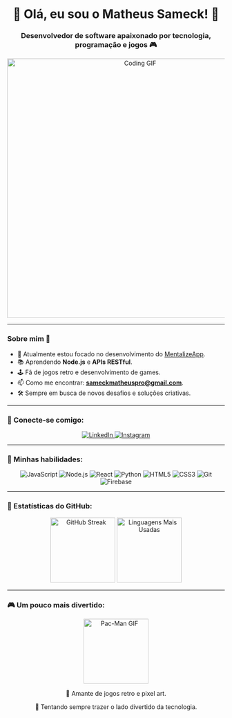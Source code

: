 <h1 align="center">👾 Olá, eu sou o Matheus Sameck! 🚀</h1>
<h3 align="center">Desenvolvedor de software apaixonado por tecnologia, programação e jogos 🎮</h3>

<div align="center">
    <img src="https://i.imgur.com/zPepxrV.gif" width="600" alt="Coding GIF"/>
</div>

---

### Sobre mim 👋
- 🎯 Atualmente estou focado no desenvolvimento do [MentalizeApp](https://github.com/sameckmatheus/MentalizeApp).
- 📚 Aprendendo **Node.js** e **APIs RESTful**.
- 🕹️ Fã de jogos retro e desenvolvimento de games.
- 📫 Como me encontrar: **sameckmatheuspro@gmail.com**.
- 🛠️ Sempre em busca de novos desafios e soluções criativas.

---

### 🔗 Conecte-se comigo:
<p align="center">
    <a href="https://linkedin.com/in/sameckmatheus" target="_blank">
        <img src="https://img.shields.io/badge/LinkedIn-0A66C2?style=for-the-badge&logo=linkedin&logoColor=white" alt="LinkedIn"/>
    </a>
    <a href="https://instagram.com/matheusoliveira.ss" target="_blank">
        <img src="https://img.shields.io/badge/Instagram-E4405F?style=for-the-badge&logo=instagram&logoColor=white" alt="Instagram"/>
    </a>
</p>

---

### 🚀 Minhas habilidades:
<div align="center">
    <img src="https://img.shields.io/badge/JavaScript-F7DF1E?style=for-the-badge&logo=javascript&logoColor=black" alt="JavaScript"/>
    <img src="https://img.shields.io/badge/Node.js-339933?style=for-the-badge&logo=nodedotjs&logoColor=white" alt="Node.js"/>
    <img src="https://img.shields.io/badge/React-61DAFB?style=for-the-badge&logo=react&logoColor=black" alt="React"/>
    <img src="https://img.shields.io/badge/Python-3776AB?style=for-the-badge&logo=python&logoColor=white" alt="Python"/>
    <img src="https://img.shields.io/badge/HTML-E34F26?style=for-the-badge&logo=html5&logoColor=white" alt="HTML5"/>
    <img src="https://img.shields.io/badge/CSS-1572B6?style=for-the-badge&logo=css3&logoColor=white" alt="CSS3"/>
    <img src="https://img.shields.io/badge/Git-F05032?style=for-the-badge&logo=git&logoColor=white" alt="Git"/>
    <img src="https://img.shields.io/badge/Firebase-FFCA28?style=for-the-badge&logo=firebase&logoColor=black" alt="Firebase"/>
</div>

---

### 🌟 Estatísticas do GitHub:
<p align="center">
    <img src="https://github-readme-streak-stats.herokuapp.com/?user=sameckmatheus&theme=radical" alt="GitHub Streak" height="150">
    <img src="https://github-readme-stats.vercel.app/api/top-langs/?username=sameckmatheus&layout=compact&theme=radical" alt="Linguagens Mais Usadas" height="150">
</p>

---

### 🎮 Um pouco mais divertido:
<p align="center">
    <img src="https://media.giphy.com/media/13HgwGsXF0aiGY/giphy.gif" width="150" alt="Pac-Man GIF"/>
</p>
<div align="center">
    <p>🔹 Amante de jogos retro e pixel art.</p>
    <p>🔹 Tentando sempre trazer o lado divertido da tecnologia.</p>
</div>
